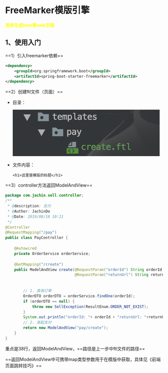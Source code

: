# FreeMarker模版引擎

**<font color='yellow'>用来生成html等web页面</font>**



## 1、使用入门

==1）引入freemarker依赖==

```xml
<dependency>
    <groupId>org.springframework.boot</groupId>
    <artifactId>spring-boot-starter-freemarker</artifactId>
</dependency>
```



==2）创建ftl文件（页面）==

- 目录：

  ![image-20190813142518933](../PicSource/image-20190813142518933.png)

- 文件内容：

  ```ftl
  <h1>这里是模版的标题</h1>
  ```



==3）controller方法返回ModelAndView==

```java
package com.jachin.sell.controller;
/**
 * @description: 支付
 * @Author: JachinDo
 * @Date: 2019/08/10 10:11
 */
@Controller
@RequestMapping("/pay")
public class PayController {

    @Autowired
    private OrderService orderService;

    @GetMapping("/create")
    public ModelAndView create(@RequestParam("orderId") String orderId,
                               @RequestParam("returnUrl") String returnUrl) {


        // 1. 查询订单
        OrderDTO orderDTO = orderService.findOne(orderId);
        if (orderDTO == null) {
            throw new SellException(ResultEnum.ORDER_NOT_EXIST);
        }
        System.out.println("orderId: "+ orderId + "returnUrl: "+returnUrl   );
        // 2. 发起支付
        return new ModelAndView("pay/create");
    }
}
```



重点是38行，返回ModelAndView，==路径是上一步中ftl文件的路径==

==返回ModelAndView中可携带map类型参数用于在模版中获取，具体见《前端页面跳转技巧》==

